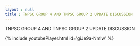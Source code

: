 ```yaml
---
layout : null
title : TNPSC GROUP 4 AND TNPSC GROUP 2 UPDATE DISCUSSION
---
```


TNPSC GROUP 4 AND TNPSC GROUP 2 UPDATE DISCUSSION



{% include youtubePlayer.html id='giJe9a-Nmlw' %}

